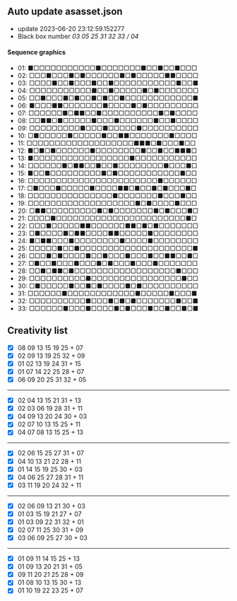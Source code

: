 ## Auto update asasset.json

* update 2023-06-20 23:12:59.152277
* Black box number _03 05 25 31 32 33 / 04_
#### Sequence graphics

* 01: ■□□□□□□□□□□□■□□□□□□□■□□■□□■□□□
* 02: □□□■□□□■□■□□□□□□■□■□□□□□■■□□□□
* 03: □□□□■□□■□□□■□□■□□□□□□□□□□□■□□■
* 04: □□□□□□□□□□□■□□■□□□□□■□■□□□□□□□
* 05: □□■□□□■□■□□■□■□□■□□□□□□□□□□□□■
* 06: ■□□□■■□□□□□□□■□□□□■□■□□□□□□□□□
* 07: □□□□□□■□■■□□■□□□□□□□□□□■□■□□□□
* 08: □□■■□■□□□□□■□□□■□□□□□□■□□■□□□□
* 09: □□□□□□□□□■□□□■□□□□□■□□□□□□□□□□
* 10: □■□□□□□■□□□□□■□□■■□□□□□□□■□□□□
* 11: □□□□□□□□□□□□□□□□□□□■■■□■□□□■□□
* 12: ■□■□■□□□□□□■□□□□□□□□■□□■□□■■■□
* 13: ■□□□□□□□□□□□□□□□□□■□□□□□□□□□□□
* 14: □□□□□□■□■■□□■□□■□□□□□□□□■□□□■□
* 15: ■□□■□□□□□□□□□■□■□□□□□□□□□□□■□□
* 16: □□□□□□□□□□□□□□□□□□□□□□□■□□□□□□
* 17: □■□□□■□□□□□■□□□□■■□■□□■□■□□□■□
* 18: □□□□□□□□□□□□□□□■□□□□□□□■□□□■□□
* 19: □□□□□□□□□□□□□□□□□□□■□■□□□□■□□□
* 20: □■■□□□□□□□□□■□■□□□□□□□■□■□□□■□
* 21: □□□□■□□□□□□□□□□□□□□□□□□□□□□□■□
* 22: □□□■□□□□□■■□□□□□□■■□■□■□□□□□□□
* 23: □■□□□□■□■■□□□□■■□□□□□■□□□□□□□□
* 24: ■□■■□□□■□□□□□□□□■□□□□■□□□□□□□□
* 25: □□□□□■□□■□□□□□□□□□□□□□□□□□□□□■
* 26: □□□■□■□□□□■□□■□□□■□□□■□□■■□□■□
* 27: □■□□■□□□■□□□■□■□□□■□□□■□□□□□□□
* 28: □□■□■■□■□□□□□□□□□□□□□□□□□□■□□□
* 29: □□□□□□□□□□■□□□□□□□□□□□□□□□□■□□
* 30: □■□□□□□■□□■□■□□□□■□■□□□□□□□□□□
* 31: □□□□□□■□□□□□□□□□□□□■□□□□□■□□□■
* 32: □□□□□□□□□□■□□□■□■□■□□□□□□□■□□■
* 33: □□□□□□■□□□■□□□□■□■□□□■□□■□□■□■
## Creativity list

- [x] 08 09 13 15 19 25 + 07
- [x] 02 09 13 19 25 32 + 09
- [x] 01 02 13 19 24 31 + 15
- [x] 01 07 14 22 25 28 + 07
- [x] 06 09 20 25 31 32 + 05
***
- [x] 02 04 13 15 21 31 + 13
- [x] 02 03 06 19 28 31 + 11
- [x] 04 09 13 20 24 30 + 03
- [x] 02 07 10 13 15 25 + 11
- [x] 04 07 08 13 15 25 + 13
***
- [x] 02 06 15 25 27 31 + 07
- [x] 04 10 13 21 22 28 + 11
- [x] 01 14 15 19 25 30 + 03
- [x] 04 06 25 27 28 31 + 11
- [x] 03 11 19 20 24 32 + 11
***
- [x] 02 06 09 13 21 30 + 03
- [x] 01 03 15 19 21 27 + 07
- [x] 01 03 09 22 31 32 + 01
- [x] 02 07 11 25 30 31 + 09
- [x] 03 06 09 25 27 30 + 03
***
- [x] 01 09 11 14 15 25 + 13
- [x] 01 09 13 20 21 31 + 05
- [x] 09 11 20 21 25 28 + 09
- [x] 01 08 10 13 15 30 + 13
- [x] 01 10 19 22 23 25 + 07
